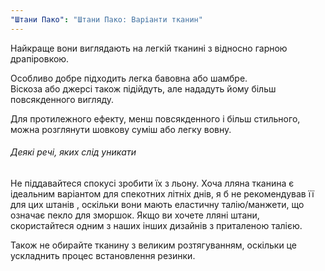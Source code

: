 ```yaml
---
"Штани Пако": "Штани Пако: Варіанти тканин"
---
```


Найкраще вони виглядають на легкій тканині з відносно гарною драпіровкою.

Особливо добре підходить легка бавовна або шамбре.  
Віскоза або джерсі також підійдуть, але нададуть йому більш повсякденного вигляду.

Для протилежного ефекту, менш повсякденного і більш стильного, можна розглянути шовкову суміш або легку вовну.

<Tip>

###### Деякі речі, яких слід уникати

Не піддавайтеся спокусі зробити їх з льону.
Хоча лляна тканина є ідеальним варіантом для спекотних літніх днів, я б не рекомендував її для цих штанів
, оскільки вони мають еластичну талію/манжети, що означає пекло для зморшок.
Якщо ви хочете лляні штани, скористайтеся одним з наших інших дизайнів з приталеною талією.

Також не обирайте тканину з великим розтягуванням, оскільки це ускладнить процес встановлення резинки.

</Tip>
